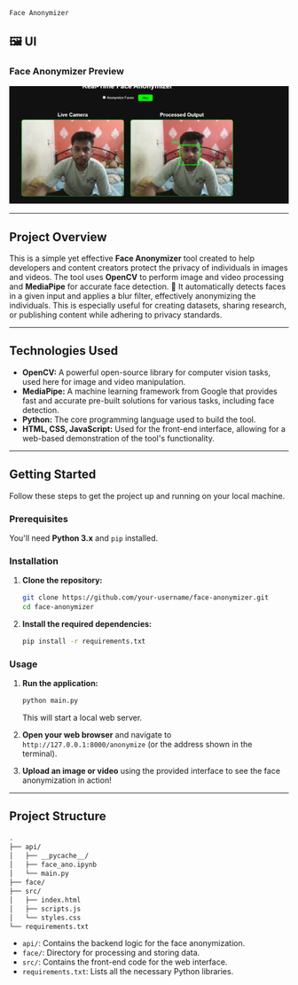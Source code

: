 ```sh
Face Anonymizer
```

## 🖼️ UI

### Face Anonymizer Preview

![User Interface 1](src/F1.png)  
<!-- ![User Interface 2](src/F2.png) -->



-----

## Project Overview

This is a simple yet effective **Face Anonymizer** tool created to help developers and content creators protect the privacy of individuals in images and videos. The tool uses **OpenCV** to perform image and video processing and **MediaPipe** for accurate face detection. 🤖 It automatically detects faces in a given input and applies a blur filter, effectively anonymizing the individuals. This is especially useful for creating datasets, sharing research, or publishing content while adhering to privacy standards.

-----

## Technologies Used

  * **OpenCV:** A powerful open-source library for computer vision tasks, used here for image and video manipulation.
  * **MediaPipe:** A machine learning framework from Google that provides fast and accurate pre-built solutions for various tasks, including face detection.
  * **Python:** The core programming language used to build the tool.
  * **HTML, CSS, JavaScript:** Used for the front-end interface, allowing for a web-based demonstration of the tool's functionality.

-----

## Getting Started

Follow these steps to get the project up and running on your local machine.

### Prerequisites

You'll need **Python 3.x** and `pip` installed.

### Installation

1.  **Clone the repository:**

    ```sh
    git clone https://github.com/your-username/face-anonymizer.git
    cd face-anonymizer
    ```

2.  **Install the required dependencies:**

    ```sh
    pip install -r requirements.txt
    ```

### Usage

1.  **Run the application:**

    ```sh
    python main.py
    ```

    This will start a local web server.

2.  **Open your web browser** and navigate to `http://127.0.0.1:8000/anonymize` (or the address shown in the terminal).

3.  **Upload an image or video** using the provided interface to see the face anonymization in action\!

-----

## Project Structure

```
.
├── api/
│   ├── __pycache__/
│   ├── face_ano.ipynb
│   └── main.py
├── face/
├── src/
│   ├── index.html
│   ├── scripts.js
│   └── styles.css
└── requirements.txt
```

  * `api/`: Contains the backend logic for the face anonymization.
  * `face/`: Directory for processing and storing data.
  * `src/`: Contains the front-end code for the web interface.
  * `requirements.txt`: Lists all the necessary Python libraries.